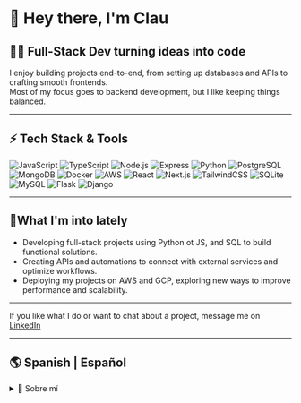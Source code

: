 # 👋 Hey there, I'm Clau

## 👨‍💻 Full-Stack Dev turning ideas into code


I enjoy building projects end-to-end, from setting up databases and APIs to crafting smooth frontends.  
Most of my focus goes to backend development, but I like keeping things balanced.  

---

## ⚡ Tech Stack & Tools

![JavaScript](https://img.shields.io/badge/-JavaScript-F7DF1E?logo=javascript&logoColor=000)
![TypeScript](https://img.shields.io/badge/-TypeScript-3178C6?logo=typescript&logoColor=fff)
![Node.js](https://img.shields.io/badge/-Node.js-339933?logo=node.js&logoColor=fff)
![Express](https://img.shields.io/badge/-Express-000000?logo=express&logoColor=fff)
![Python](https://img.shields.io/badge/-Python-3776AB?logo=python&logoColor=fff)
![PostgreSQL](https://img.shields.io/badge/-PostgreSQL-336791?logo=postgresql&logoColor=fff)
![MongoDB](https://img.shields.io/badge/-MongoDB-47A248?logo=mongodb&logoColor=fff)
![Docker](https://img.shields.io/badge/-Docker-2496ED?logo=docker&logoColor=fff)
![AWS](https://img.shields.io/badge/-AWS-232F3E?logo=amazon-aws&logoColor=ff9900)
![React](https://img.shields.io/badge/-React-61DAFB?logo=react&logoColor=000)
![Next.js](https://img.shields.io/badge/-Next.js-000000?logo=next.js&logoColor=fff)
![TailwindCSS](https://img.shields.io/badge/-TailwindCSS-38B2AC?logo=tailwind-css&logoColor=fff)
![SQLite](https://img.shields.io/badge/SQLite-003B57?style=for-the-badge&logo=sqlite&logoColor=white)
![MySQL](https://img.shields.io/badge/MySQL-4479A1?style=for-the-badge&logo=mysql&logoColor=white)
![Flask](https://img.shields.io/badge/Flask-000000?style=for-the-badge&logo=flask&logoColor=white)
![Django](https://img.shields.io/badge/Django-092E20?style=for-the-badge&logo=django&logoColor=white)


---
## 🔎What I'm into lately
- Developing full-stack projects using Python ot JS, and SQL to build functional solutions.
- Creating APIs and automations to connect with external services and optimize workflows.
- Deploying my projects on AWS and GCP, exploring new ways to improve performance and scalability.

---
If you like what I do or want to chat about a project, message me on [LinkedIn](https://www.linkedin.com/in/claucordovab/)


---
## 🌎 Spanish | Español

<details>  
  <summary>📂 Sobre mí</summary>  

# Hey 👋, Soy Clau  

💻Disfruto de todo el ciclo, desde la idea inicial hasta el despliegue en nube.


🔎 Últimamente me enfoco en:  

- Desarrollo proyectos full stack con Python, JavaScript y SQL, desde la arquitectura hasta la implementación.
- Creo APIs y automatizaciones para conectar con servicios externos.
- Despliego mis proyectos en AWS y GCP ☁️, explorando nuevas formas de mejorar rendimiento y escalabilidad.


**Si te gusta lo que hago o quieres conversar sobre algún proyecto, hablemos  por [LinkedIn](https://www.linkedin.com/in/claucordovab/) 🤓**


</details>  
 
